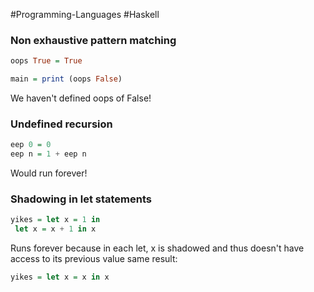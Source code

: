 #Programming-Languages 
#Haskell

### Non exhaustive pattern matching
```haskell
oops True = True

main = print (oops False)
```
We haven't defined oops of False!

### Undefined recursion
```haskell
eep 0 = 0
eep n = 1 + eep n
```
Would run forever!

### Shadowing in let statements
```haskell
yikes = let x = 1 in
 let x = x + 1 in x
```
Runs forever because in each let, x is shadowed and thus doesn't have access to its previous value
same result:
```haskell
yikes = let x = x in x
```